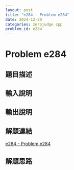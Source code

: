 ```yaml
---
layout: post
title: "e284 - Problem e284"
date: 2024-12-20
categories: zerojudge cpp
problem_id: e284
---
```


# Problem e284

## 題目描述



## 輸入說明



## 輸出說明



## 解題連結

[e284 - Problem e284](https://zerojudge.tw/ShowProblem?problemid=e284)

## 解題思路

